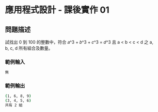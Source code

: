 # 應用程式設計 - 課後實作 01

## 問題描述
試找出 0 到 100 的整數中，符合 𝑎^3 + 𝑏^3 + 𝑐^3 = 𝑑^3 且 a < b < c < d 之 a, b, c, d 所有組合及數量。  
### 範例輸入
```bash
無
```
### 範例輸出
```bash
(1, 6, 8, 9)  
(3, 4, 5, 6)  
共有 2 組
```